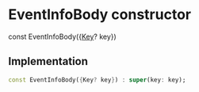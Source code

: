 


# EventInfoBody constructor






const
EventInfoBody(\{[Key](https://api.flutter.dev/flutter/foundation/Key-class.html)? key})





## Implementation

```dart
const EventInfoBody({Key? key}) : super(key: key);
```







